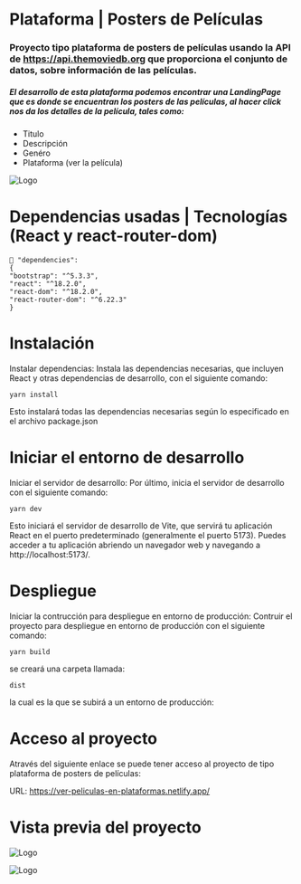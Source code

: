# Plataforma | Posters de Películas

### Proyecto tipo plataforma de posters de películas usando la API de https://api.themoviedb.org que proporciona el conjunto de datos, sobre información de las películas.

##### El desarrollo de esta plataforma podemos encontrar una LandingPage que es donde se encuentran los posters de las películas, al hacer click nos da los detalles de la película, tales como: 

* Titulo
* Descripción
* Genéro
* Plataforma (ver la película)
 

![Logo](https://i.ibb.co/QFw6WQy/Captura-de-pantalla-2024-03-17-144659.png)

# Dependencias usadas  | Tecnologías (React y react-router-dom) 

    📌 "dependencies": 
    {
    "bootstrap": "^5.3.3",
    "react": "^18.2.0",
    "react-dom": "^18.2.0",
    "react-router-dom": "^6.22.3"
    }
# Instalación

Instalar dependencias: Instala las dependencias necesarias, que incluyen React y otras dependencias de desarrollo, con el siguiente comando:

`yarn install`

Esto instalará todas las dependencias necesarias según lo especificado en el archivo package.json

# Iniciar el entorno de desarrollo

Iniciar el servidor de desarrollo: Por último, inicia el servidor de desarrollo con el siguiente comando:

`yarn dev`

Esto iniciará el servidor de desarrollo de Vite, que servirá tu aplicación React en el puerto predeterminado (generalmente el puerto 5173). Puedes acceder a tu aplicación abriendo un navegador web y navegando a http://localhost:5173/.

# Despliegue

Iniciar la contrucción para despliegue en entorno de producción: Contruir el proyecto para despliegue en entorno de producción con el siguiente comando:

`yarn build`

se creará una carpeta llamada: 

`dist`

la cual es la que se subirá a un entorno de producción:


# Acceso al proyecto

Através del siguiente enlace se puede tener acceso al proyecto de tipo plataforma de posters de películas: 

URL: https://ver-peliculas-en-plataformas.netlify.app/

# Vista previa del proyecto

![Logo](https://i.ibb.co/QFw6WQy/Captura-de-pantalla-2024-03-17-144659.png)

![Logo](https://i.ibb.co/SKdq3vR/Captura-de-pantalla-2024-03-17-150844.png)



